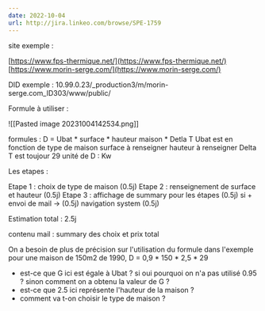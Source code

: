 ```yaml
---
date: 2022-10-04
url: http://jira.linkeo.com/browse/SPE-1759
---
```



site exemple : 

[https://www.fps-thermique.net/](https://www.fps-thermique.net/)
[https://www.morin-serge.com/](https://www.morin-serge.com/)

DID exemple  : 
10.99.0.23/_production3/m/morin-serge.com_ID303/www/public/

Formule à utiliser  : 

![[Pasted image 20231004142534.png]]

formules : 
D = Ubat  * surface * hauteur maison * Detla T
Ubat est en fonction de type de maison 
surface à renseigner
hauteur à renseigner
Delta T est toujour 29
unité de D  : Kw

Les etapes : 

Etape 1 : choix de type de maison (0.5j)
Etape 2 : renseignement de surface et hauteur (0.5j) 
Etape 3 : affichage de summary pour les étapes (0.5j)
si + envoi de mail -> (0.5j)
navigation system (0.5j)

Estimation total  : 2.5j

contenu mail  :  summary des choix et prix total 

On a besoin de plus de précision sur l'utilisation du formule dans l'exemple pour une maison de 150m2 de 1990, D = 0,9 * 150 * 2,5 * 29
- est-ce que G ici est égale à Ubat ? si oui pourquoi on n'a pas utilisé 0.95 ? sinon comment on a obtenu la valeur de G ?
- est-ce que 2.5 ici représente l'hauteur de la maison ?
- comment va t-on choisir le type de maison ?